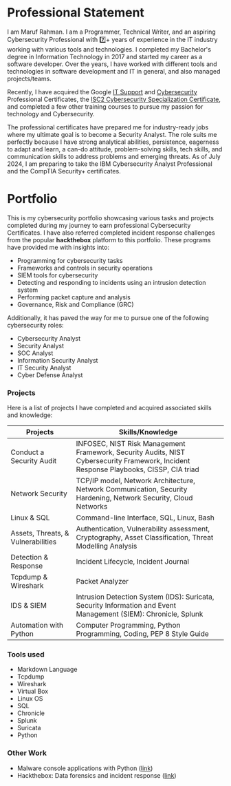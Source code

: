 # Professional Statement
I am Maruf Rahman. I am a Programmer, Technical Writer, and an aspiring Cybersecurity Professional with 7️⃣+ years of experience in the IT industry working with various tools and technologies. I completed my Bachelor's degree in Information Technology in 2017 and started my career as a software developer. Over the years, I have worked with different tools and technologies in software development and IT in general, and also managed projects/teams.

Recently, I have acquired the Google [IT Support](https://www.coursera.org/professional-certificates/google-it-support) and [Cybersecurity](https://www.coursera.org/learn/foundations-of-cybersecurity/home/welcome) Professional Certificates, the [ISC2 Cybersecurity Specialization Certificate](https://www.coursera.org/specializations/certified-in-cybersecurity), and completed a few other training courses to pursue my passion for technology and Cybersecurity. 

The professional certificates have prepared me for industry-ready jobs where my ultimate goal is to become a Security Analyst. The role suits me perfectly because I have strong analytical abilities, persistence, eagerness to adapt and learn, a can-do attitude, problem-solving skills, tech skills, and communication skills to address problems and emerging threats. As of July 2024, I am preparing to take the IBM Cybersecurity Analyst Professional and the CompTIA Security+ certificates.

# Portfolio
This is my cybersecurity portfolio showcasing various tasks and projects completed during my journey to earn professional Cybersecurity Certificates. I have also referred completed incident response challenges from the popular **hackthebox** platform to this portfolio. These programs have provided me with insights into:

- Programming for cybersecurity tasks
- Frameworks and controls in security operations
- SIEM tools for cybersecurity
- Detecting and responding to incidents using an intrusion detection system
- Performing packet capture and analysis
- Governance, Risk and Compliance (GRC)

Additionally, it has paved the way for me to pursue one of the following cybersecurity roles:

- Cybersecurity Analyst
- Security Analyst
- SOC Analyst
- Information Security Analyst
- IT Security Analyst
- Cyber Defense Analyst

### Projects
Here is a list of projects I have completed and acquired associated skills and knowledge:

| Projects | Skills/Knowledge |
| --------------- | --------------- |
| Conduct a Security Audit | INFOSEC, NIST Risk Management Framework, Security Audits, NIST Cybersecurity Framework, Incident Response Playbooks, CISSP, CIA triad |
| Network Security | TCP/IP model, Network Architecture, Network Communication, Security Hardening, Network Security, Cloud Networks |
| Linux & SQL | Command-line Interface, SQL, Linux, Bash |
| Assets, Threats, & Vulnerabilities | Authentication,  Vulnerability assessment, Cryptography, Asset Classification, Threat Modelling Analysis |
| Detection & Response | Incident Lifecycle, Incident Journal |
| Tcpdump & Wireshark | Packet Analyzer |
| IDS & SIEM | Intrusion Detection System (IDS): Suricata, Security Information and Event Management (SIEM): Chronicle, Splunk |
| Automation with Python | Computer Programming, Python Programming, Coding, PEP 8 Style Guide |

### Tools used
- Markdown Language
- Tcpdump
- Wireshark
- Virtual Box
- Linux OS
- SQL
- Chronicle
- Splunk
- Suricata
- Python

### Other Work
- Malware console applications with Python ([link](https://github.com/marufrahmangit/project-malware))
- Hackthebox: Data forensics and incident response ([link](https://github.com/marufrahmangit/hack-the-box))
